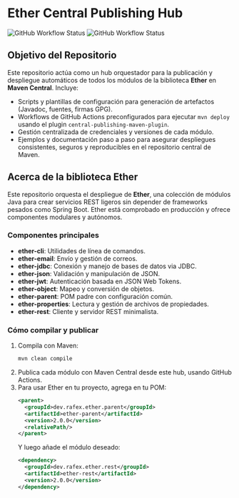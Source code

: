 # Ether Central Publishing Hub

![GitHub Workflow Status](https://img.shields.io/github/actions/workflow/status/rafex/ether-deployment-hub/actions/workflows/publish-all.yml?branch=main)
![GitHub Workflow Status](https://img.shields.io/github/actions/workflow/status/rafex/ether-deployment-hub/actions/workflows/publish-all.yml?ref=3.0.6)

## Objetivo del Repositorio

Este repositorio actúa como un hub orquestador para la publicación y despliegue automáticos de todos los módulos de la biblioteca **Ether** en **Maven Central**. Incluye:
- Scripts y plantillas de configuración para generación de artefactos (Javadoc, fuentes, firmas GPG).
- Workflows de GitHub Actions preconfigurados para ejecutar `mvn deploy` usando el plugin `central-publishing-maven-plugin`.
- Gestión centralizada de credenciales y versiones de cada módulo.
- Ejemplos y documentación paso a paso para asegurar despliegues consistentes, seguros y reproducibles en el repositorio central de Maven.



## Acerca de la biblioteca Ether

Este repositorio orquesta el despliegue de **Ether**, una colección de módulos Java para crear servicios REST ligeros sin depender de frameworks pesados como Spring Boot. Ether está comprobado en producción y ofrece componentes modulares y autónomos.

### Componentes principales

- **ether-cli**: Utilidades de línea de comandos.
- **ether-email**: Envío y gestión de correos.
- **ether-jdbc**: Conexión y manejo de bases de datos via JDBC.
- **ether-json**: Validación y manipulación de JSON.
- **ether-jwt**: Autenticación basada en JSON Web Tokens.
- **ether-object**: Mapeo y conversión de objetos.
- **ether-parent**: POM padre con configuración común.
- **ether-properties**: Lectura y gestión de archivos de propiedades.
- **ether-rest**: Cliente y servidor REST minimalista.

### Cómo compilar y publicar

1. Compila con Maven:
   ```bash
   mvn clean compile
   ```
2. Publica cada módulo con Maven Central desde este hub, usando GitHub Actions.
3. Para usar Ether en tu proyecto, agrega en tu POM:
   ```xml
   <parent>
     <groupId>dev.rafex.ether.parent</groupId>
     <artifactId>ether-parent</artifactId>
     <version>2.0.0</version>
     <relativePath/>
   </parent>
   ```
   Y luego añade el módulo deseado:
   ```xml
   <dependency>
     <groupId>dev.rafex.ether.rest</groupId>
     <artifactId>ether-rest</artifactId>
     <version>2.0.0</version>
   </dependency>
   ```
